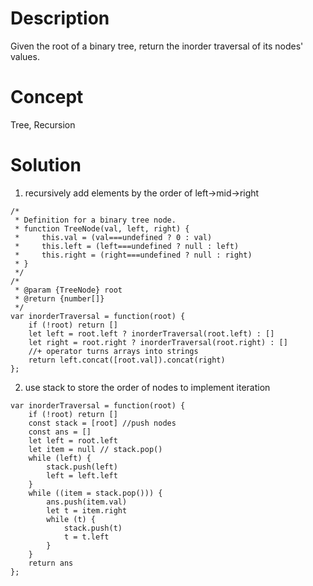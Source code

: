 # Description
Given the root of a binary tree, return the inorder traversal of its nodes' values.
# Concept
Tree, Recursion
# Solution
1. recursively add elements by the order of left->mid->right  
```
/*
 * Definition for a binary tree node.
 * function TreeNode(val, left, right) {
 *     this.val = (val===undefined ? 0 : val)
 *     this.left = (left===undefined ? null : left)
 *     this.right = (right===undefined ? null : right)
 * }
 */
/*
 * @param {TreeNode} root
 * @return {number[]}
 */
var inorderTraversal = function(root) {
    if (!root) return []
    let left = root.left ? inorderTraversal(root.left) : []
    let right = root.right ? inorderTraversal(root.right) : []
    //+ operator turns arrays into strings
    return left.concat([root.val]).concat(right)
};
```
2. use stack to store the order of nodes to implement iteration 
```
var inorderTraversal = function(root) {
    if (!root) return []
    const stack = [root] //push nodes
    const ans = [] 
    let left = root.left
    let item = null // stack.pop()
    while (left) {
        stack.push(left)
        left = left.left
    }
    while ((item = stack.pop())) {
        ans.push(item.val)
        let t = item.right
        while (t) {
            stack.push(t)
            t = t.left
        }
    }
    return ans
};
```
